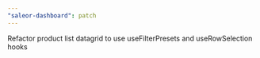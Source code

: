 ```yaml
---
"saleor-dashboard": patch
---
```


Refactor product list datagrid to use useFilterPresets and useRowSelection hooks
